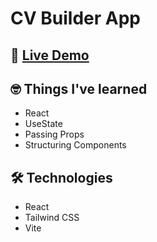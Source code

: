 # CV Builder App

## 🧪 [Live Demo](https://viads-cv-builder.netlify.app/)

## 🤓 Things I've learned
- React
- UseState 
- Passing Props
- Structuring Components

## 🛠️ Technologies
- React
- Tailwind CSS
- Vite
